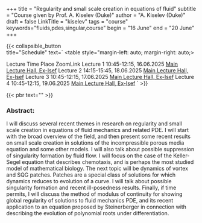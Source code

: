 +++
title = "Regularity and small scale creation in equations of fluid"
subtitle = "Course given by Prof. A. Kiselev (Duke)" 
author = "A. Kiselev (Duke)" 
draft = false
LinkTitle = "kiselev"
tags = "course"
keywords="fluids,pdes,singular,course"
begin = "16 June"
end = "20 June"
+++

{{< collapsible_button  
    title="Schedule" 
    text=`
    <table style="margin-left: auto; margin-right: auto;>
  <thead>
    <tr style="text-align: right;">
      <th>Lecture</th>
      <th>Time</th>
      <th>Place</th>
      <th>ZoomLink</th>
    </tr>
  </thead>
  <tbody>
    <tr>
      <td>Lecture 1</td>
      <td>10:45-12:15, 16.06.2025</td>
      <td><a href='https://www.google.com/maps/dir//Gran+Sasso+Science+Institute,+Viale+Francesco+Crispi,+7+Rectorate,+Via+Michele+Iacobucci,+2,+67100+L'Aquila+AQ,+Italy/@42.3445687,13.31408'>Main Lecture Hall, Ex-Isef</a></td>
      <td></td>
    </tr>
    <tr>
      <td>Lecture 2</td>
      <td>14:15-15:45, 18.06.2025</td>
      <td><a href='https://www.google.com/maps/dir//Gran+Sasso+Science+Institute,+Viale+Francesco+Crispi,+7+Rectorate,+Via+Michele+Iacobucci,+2,+67100+L'Aquila+AQ,+Italy/@42.3445687,13.31408'>Main Lecture Hall, Ex-Isef</a></td>
      <td></td>
    </tr>
    <tr>
      <td>Lecture 3</td>
      <td>10:45-12:15, 17.06.2025</td>
      <td><a href='https://www.google.com/maps/dir//Gran+Sasso+Science+Institute,+Viale+Francesco+Crispi,+7+Rectorate,+Via+Michele+Iacobucci,+2,+67100+L'Aquila+AQ,+Italy/@42.3445687,13.31408'>Main Lecture Hall, Ex-Isef</a></td>
      <td></td>
    </tr>
    <tr>
      <td>Lecture 4</td>
      <td>10:45-12:15, 19.06.2025</td>
      <td><a href='https://www.google.com/maps/dir//Gran+Sasso+Science+Institute,+Viale+Francesco+Crispi,+7+Rectorate,+Via+Michele+Iacobucci,+2,+67100+L'Aquila+AQ,+Italy/@42.3445687,13.31408'>Main Lecture Hall, Ex-Isef</a></td>
      <td></td>
    </tr>
  </tbody>
</table>`
>}}

{{< pbr text="" >}}


### Abstract:

I will discuss several recent themes in research on regularity and small
scale creation in equations
of fluid mechanics and related PDE. I will start with the broad overview
of the field, and then
present some recent results on small scale creation in solutions of the
incompressible porous media
equation and some other models. I will also talk about possible
suppression of singularity formation
by fluid flow. I will focus on the case of the Keller-Segel equation
that describes chemotaxis,
and is perhaps the most studied model of mathematical biology. The next
topic will be dynamics of
vortex and SQG patches. Patches are a special class of solutions for
which dynamics reduces
to evolution of a curve. I will talk about possible singularity
formation and recent ill-posedness results.
Finally, if time permits, I will discuss the method of modulus of
continuity for showing global regularity
of solutions to fluid mechanics PDE, and its recent application to an
equation proposed by Steinerberger
in connection with describing the evolution of polynomial roots under
differentiation.
